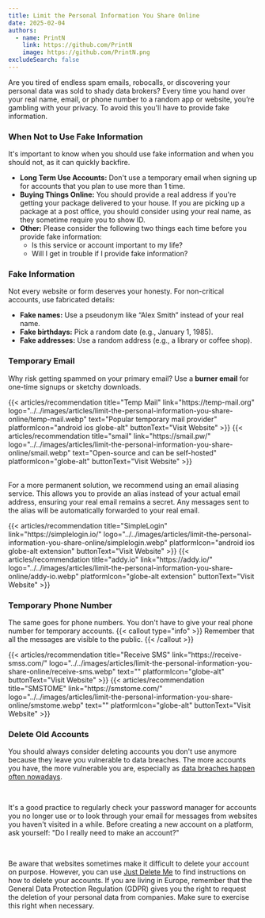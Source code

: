 ```yaml
---
title: Limit the Personal Information You Share Online
date: 2025-02-04
authors:
  - name: PrintN
    link: https://github.com/PrintN
    image: https://github.com/PrintN.png
excludeSearch: false
---
```

Are you tired of endless spam emails, robocalls, or discovering your personal data was sold to shady data brokers? Every time you hand over your real name, email, or phone number to a random app or website, you’re gambling with your privacy. To avoid this you'll have to provide fake information.

### When Not to Use Fake Information
It's important to know when you should use fake information and when you should not, as it can quickly backfire.
- **Long Term Use Accounts:** Don't use a temporary email when signing up for accounts that you plan to use more than 1 time.
- **Buying Things Online:** You should provide a real address if you're getting your package delivered to your house. If you are picking up a package at a post office, you should consider using your real name, as they sometime require you to show ID.
- **Other:** Please consider the following two things each time before you provide fake information:
    - Is this service or account important to my life?
    - Will I get in trouble if I provide fake information?
 
### Fake Information
Not every website or form deserves your honesty. For non-critical accounts, use fabricated details:
- **Fake names:** Use a pseudonym like “Alex Smith” instead of your real name.
- **Fake birthdays:** Pick a random date (e.g., January 1, 1985).
- **Fake addresses:** Use a random address (e.g., a library or coffee shop).

### Temporary Email
Why risk getting spammed on your primary email? Use a **burner email** for one-time signups or sketchy downloads.
<div class="recommendations">
  <div class="grid">
    {{< articles/recommendation title="Temp Mail" link="https://temp-mail.org" logo="../../images/articles/limit-the-personal-information-you-share-online/temp-mail.webp" text="Popular temporary mail provider" platformIcon="android ios globe-alt" buttonText="Visit Website" >}}
    {{< articles/recommendation title="smail" link="https://smail.pw/" logo="../../images/articles/limit-the-personal-information-you-share-online/smail.webp" text="Open-source and can be self-hosted" platformIcon="globe-alt" buttonText="Visit Website" >}}
  </div>
</div>

<br>

For a more permanent solution, we recommend using an email aliasing service. This allows you to provide an alias instead of your actual email address, ensuring your real email remains a secret. Any messages sent to the alias will be automatically forwarded to your real email.
<div class="recommendations">
  <div class="grid">
    {{< articles/recommendation title="SimpleLogin" link="https://simplelogin.io/" logo="../../images/articles/limit-the-personal-information-you-share-online/simplelogin.webp" platformIcon="android ios globe-alt extension" buttonText="Visit Website" >}}
    {{< articles/recommendation title="addy.io" link="https://addy.io/" logo="../../images/articles/limit-the-personal-information-you-share-online/addy-io.webp" platformIcon="globe-alt extension" buttonText="Visit Website" >}}
  </div>
</div>

### Temporary Phone Number
The same goes for phone numbers. You don't have to give your real phone number for temporary accounts.
{{< callout type="info" >}}
  Remember that all the messages are visible to the public.
{{< /callout >}}
<div class="recommendations">
  <div class="grid">
    {{< articles/recommendation title="Receive SMS" link="https://receive-smss.com/" logo="../../images/articles/limit-the-personal-information-you-share-online/receive-sms.webp" text="" platformIcon="globe-alt" buttonText="Visit Website" >}}
    {{< articles/recommendation title="SMSTOME" link="https://smstome.com/" logo="../../images/articles/limit-the-personal-information-you-share-online/smstome.webp" text="" platformIcon="globe-alt" buttonText="Visit Website" >}}
  </div>
</div>

### Delete Old Accounts
You should always consider deleting accounts you don't use anymore because they leave you vulnerable to data breaches. The more accounts you have, the more vulnerable you are, especially as [data breaches happen often nowadays](https://haveibeenpwned.com/PwnedWebsites).

<br>

It's a good practice to regularly check your password manager for accounts you no longer use or to look through your email for messages from websites you haven't visited in a while. Before creating a new account on a platform, ask yourself: "Do I really need to make an account?"

<br>

Be aware that websites sometimes make it difficult to delete your account on purpose. However, you can use [Just Delete Me](https://justdeleteme.xyz/) to find instructions on how to delete your accounts. If you are living in Europe, remember that the General Data Protection Regulation (GDPR) gives you the right to request the deletion of your personal data from companies. Make sure to exercise this right when necessary.